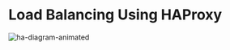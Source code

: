 # Load Balancing Using HAProxy

![ha-diagram-animated](https://github.com/Ronnie5562/alu-system_engineering-devops/assets/110787129/1793ddcd-17a8-4dae-8d8d-89368958b530)

